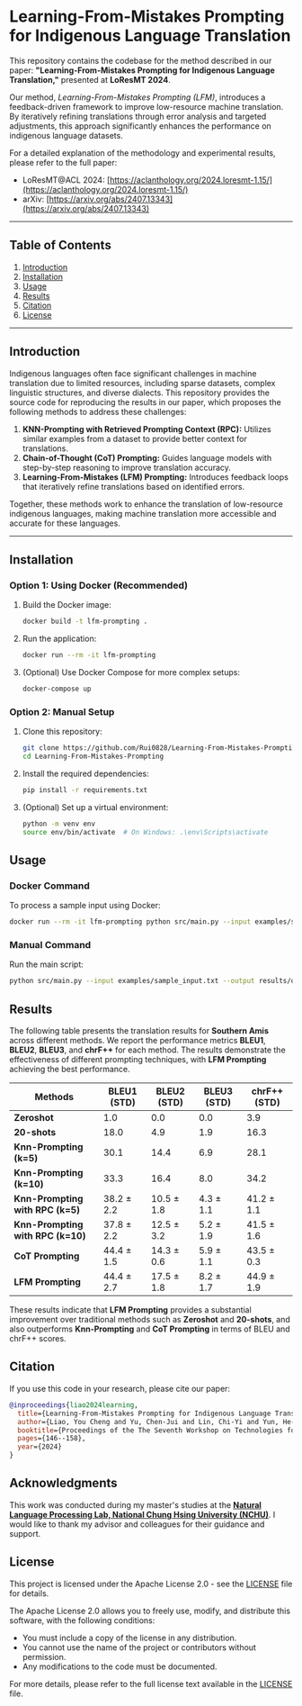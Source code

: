 # Learning-From-Mistakes Prompting for Indigenous Language Translation
This repository contains the codebase for the method described in our paper: **"Learning-From-Mistakes Prompting for Indigenous Language Translation,"** presented at **LoResMT 2024**.

Our method, *Learning-From-Mistakes Prompting (LFM)*, introduces a feedback-driven framework to improve low-resource machine translation. By iteratively refining translations through error analysis and targeted adjustments, this approach significantly enhances the performance on indigenous language datasets.

For a detailed explanation of the methodology and experimental results, please refer to the full paper:  
- LoResMT@ACL 2024: [https://aclanthology.org/2024.loresmt-1.15/](https://aclanthology.org/2024.loresmt-1.15/)  
- arXiv: [https://arxiv.org/abs/2407.13343](https://arxiv.org/abs/2407.13343)

---

## Table of Contents
1. [Introduction](#introduction)
2. [Installation](#installation)
3. [Usage](#usage)
4. [Results](#results)
5. [Citation](#citation)
6. [License](#license)

---

## Introduction

Indigenous languages often face significant challenges in machine translation due to limited resources, including sparse datasets, complex linguistic structures, and diverse dialects. This repository provides the source code for reproducing the results in our paper, which proposes the following methods to address these challenges:

1. **KNN-Prompting with Retrieved Prompting Context (RPC):** Utilizes similar examples from a dataset to provide better context for translations.  
2. **Chain-of-Thought (CoT) Prompting:** Guides language models with step-by-step reasoning to improve translation accuracy.  
3. **Learning-From-Mistakes (LFM) Prompting:** Introduces feedback loops that iteratively refine translations based on identified errors.

Together, these methods work to enhance the translation of low-resource indigenous languages, making machine translation more accessible and accurate for these languages.

---

## Installation

### Option 1: Using Docker (Recommended)
1. Build the Docker image:  
    ```bash
    docker build -t lfm-prompting .  
    ```

2. Run the application:  
    ```bash
    docker run --rm -it lfm-prompting
    ```

3. (Optional) Use Docker Compose for more complex setups:
    ```bash
    docker-compose up
    ```

### Option 2: Manual Setup
1. Clone this repository:
    ```bash
    git clone https://github.com/Rui0828/Learning-From-Mistakes-Prompting.git
    cd Learning-From-Mistakes-Prompting
    ```

2. Install the required dependencies:
    ```bash
    pip install -r requirements.txt
    ```

3. (Optional) Set up a virtual environment:
    ```bash
    python -m venv env
    source env/bin/activate  # On Windows: .\env\Scripts\activate
    ```

## Usage

### Docker Command
To process a sample input using Docker:
```bash
docker run --rm -it lfm-prompting python src/main.py --input examples/sample_input.txt --output results/output.txt
```

### Manual Command
Run the main script:
```bash
python src/main.py --input examples/sample_input.txt --output results/output.txt
```

## Results

The following table presents the translation results for **Southern Amis** across different methods. We report the performance metrics **BLEU1**, **BLEU2**, **BLEU3**, and **chrF++** for each method. The results demonstrate the effectiveness of different prompting techniques, with **LFM Prompting** achieving the best performance.

| **Methods**                                    | **BLEU1 (STD)** | **BLEU2 (STD)** | **BLEU3 (STD)** | **chrF++ (STD)** |
|------------------------------------------------|-----------------|-----------------|-----------------|------------------|
| **Zeroshot**                                   | 1.0             | 0.0             | 0.0             | 3.9              |
| **20-shots**                                   | 18.0            | 4.9             | 1.9             | 16.3             |
| **Knn-Prompting (k=5)**                        | 30.1            | 14.4            | 6.9             | 28.1             |
| **Knn-Prompting (k=10)**                       | 33.3            | 16.4            | 8.0             | 34.2             |
| **Knn-Prompting with RPC (k=5)**               | 38.2 ± 2.2      | 10.5 ± 1.8      | 4.3 ± 1.1       | 41.2 ± 1.1       |
| **Knn-Prompting with RPC (k=10)**              | 37.8 ± 2.2      | 12.5 ± 3.2      | 5.2 ± 1.9       | 41.5 ± 1.6       |
| **CoT Prompting**                              | 44.4 ± 1.5      | 14.3 ± 0.6      | 5.9 ± 1.1       | 43.5 ± 0.3       |
| **LFM Prompting**                              | 44.4 ± 2.7      | 17.5 ± 1.8      | 8.2 ± 1.7       | 44.9 ± 1.9       |

These results indicate that **LFM Prompting** provides a substantial improvement over traditional methods such as **Zeroshot** and **20-shots**, and also outperforms **Knn-Prompting** and **CoT Prompting** in terms of BLEU and chrF++ scores.


## Citation
If you use this code in your research, please cite our paper:
```bibtex
@inproceedings{liao2024learning,
  title={Learning-From-Mistakes Prompting for Indigenous Language Translation},
  author={Liao, You Cheng and Yu, Chen-Jui and Lin, Chi-Yi and Yun, He-Feng and Wang, Yen-Hsiang and Li, Hsiao-Min and Fan, Yao-Chung},
  booktitle={Proceedings of the The Seventh Workshop on Technologies for Machine Translation of Low-Resource Languages (LoResMT 2024)},
  pages={146--158},
  year={2024}
}
```

## Acknowledgments

This work was conducted during my master's studies at the [**Natural Language Processing Lab, National Chung Hsing University (NCHU)**](https://nlpnchu.org). I would like to thank my advisor and colleagues for their guidance and support.


## License

This project is licensed under the Apache License 2.0 - see the [LICENSE](LICENSE) file for details.

The Apache License 2.0 allows you to freely use, modify, and distribute this software, with the following conditions:
- You must include a copy of the license in any distribution.
- You cannot use the name of the project or contributors without permission.
- Any modifications to the code must be documented.

For more details, please refer to the full license text available in the [LICENSE](LICENSE) file.
